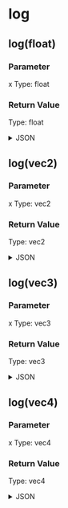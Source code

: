 # log

## log(float)

### Parameter

x
  Type: float

### Return Value

  Type: float

<details><summary>JSON</summary>

```
{
  "Type": "log(float)",
  "Name": "log(float)",
  "Category": 1,
  "InputPins": [
    {
      "Connection": null,
      "Id": "x",
      "Type": "float"
    }
  ],
  "OutputPins": [
    {
      "Id": "",
      "Type": "float"
    }
  ]
}
```

</details>

## log(vec2)

### Parameter

x
  Type: vec2

### Return Value

  Type: vec2

<details><summary>JSON</summary>

```
{
  "Type": "log(vec2)",
  "Name": "log(vec2)",
  "Category": 1,
  "InputPins": [
    {
      "Connection": null,
      "Id": "x",
      "Type": "vec2"
    }
  ],
  "OutputPins": [
    {
      "Id": "",
      "Type": "vec2"
    }
  ]
}
```

</details>

## log(vec3)

### Parameter

x
  Type: vec3

### Return Value

  Type: vec3

<details><summary>JSON</summary>

```
{
  "Type": "log(vec3)",
  "Name": "log(vec3)",
  "Category": 1,
  "InputPins": [
    {
      "Connection": null,
      "Id": "x",
      "Type": "vec3"
    }
  ],
  "OutputPins": [
    {
      "Id": "",
      "Type": "vec3"
    }
  ]
}
```

</details>

## log(vec4)

### Parameter

x
  Type: vec4

### Return Value

  Type: vec4

<details><summary>JSON</summary>

```
{
  "Type": "log(vec4)",
  "Name": "log(vec4)",
  "Category": 1,
  "InputPins": [
    {
      "Connection": null,
      "Id": "x",
      "Type": "vec4"
    }
  ],
  "OutputPins": [
    {
      "Id": "",
      "Type": "vec4"
    }
  ]
}
```

</details>

